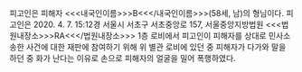 피고인은 피해자 <<<내국인이름>>>B<<</내국인이름>>>(58세, 남)의 형님이다.
피고인은 2020. 4. 7. 15:12경 서울시 서초구 서초중앙로 157, 서울중앙지방법원 <<<법원내장소>>>RA<<</법원내장소>>> 1층 로비에서 피고인이 피해자를 상대로 민사소송한 사건에 대한 재판에 참여하기 위해 위 별관 로비에 있던 중 피해자가 다가와 말을 하던 중 화가 난다는 이유로 손으로 피해자의 얼굴을 밀어 폭행하였다.